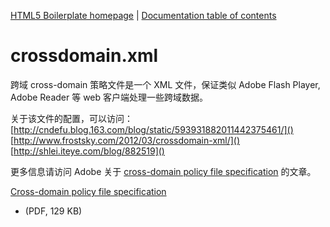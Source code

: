 [HTML5 Boilerplate homepage](http://html5boilerplate.com) | [Documentation
table of contents](README.md)

# crossdomain.xml

跨域 cross-domain 策略文件是一个 XML 文件，保证类似
Adobe Flash Player, Adobe Reader 等 web 客户端处理一些跨域数据。

关于该文件的配置，可以访问：  
[http://cndefu.blog.163.com/blog/static/593931882011442375461/]()  
[http://www.frostsky.com/2012/03/crossdomain-xml/]()  
[http://shlei.iteye.com/blog/882519]()  


更多信息请访问 Adobe 关于 [cross-domain policy file
specification](http://www.adobe.com/devnet/articles/crossdomain_policy_file_spec.html) 的文章。

[Cross-domain policy file
specification](http://learn.adobe.com/wiki/download/attachments/64389123/CrossDomain_PolicyFile_Specification.pdf?version=1) 
- (PDF, 129 KB)
